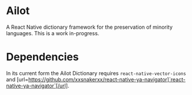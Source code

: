 # Ailot
A React Native dictionary framework for the preservation of minority languages. This is a work in-progress.

# Dependencies
In its current form the Ailot Dictionary requires `react-native-vector-icons` and [url=https://github.com/xxsnakerxx/react-native-ya-navigator]`react-native-ya-navigator`[/url].
